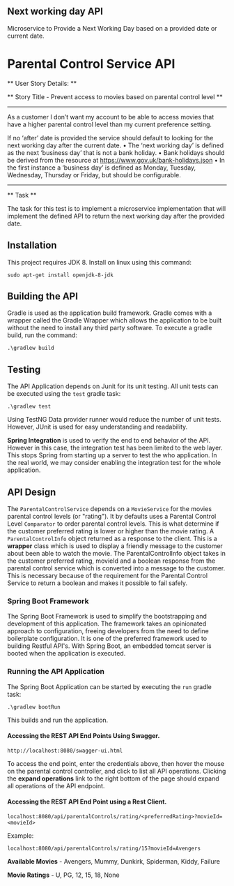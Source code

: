 ## Next working day API

Microservice to Provide a Next Working Day based on a provided date or current date.

# Parental Control Service API
**
User Story Details:
**

**
Story Title - Prevent access to movies based on parental control level
**
***
As a customer I don’t want my account to be able to access movies that
have a higher parental control level than my current preference setting.

If no ‘after’ date is provided the service should default to looking for the next working day after the
current date.
• The ‘next working day’ is defined as the next ‘business day’ that is not a bank holiday.
• Bank holidays should be derived from the resource at https://www.gov.uk/bank-holidays.json
• In the first instance a ‘business day’ is defined as Monday, Tuesday, Wednesday, Thursday or
Friday, but should be configurable.

***
**
Task
**

The task for this test is to implement a microservice implementation that will implement the defined API to return 
the next working day after the provided date.

## Installation
This project requires JDK 8. Install on linux using this command:


    sudo apt-get install openjdk-8-jdk


## Building the API
Gradle is used as the application build framework. Gradle comes with a wrapper called the Gradle Wrapper which allows the
application to be built without the need to install any third party software. To execute a gradle build, run the command:

    .\gradlew build

## Testing

The API Application depends on Junit for its unit testing.
All unit tests can be executed using the `test` gradle task:

    .\gradlew test

Using TestNG Data provider runner would reduce the number of unit tests. However, JUnit is used for easy understanding and readability.

**Spring Integration** is used to verify the end to end behavior of the API. However in this case, the integration test has been limited
to the web layer. This stops Spring from starting up a server to test the who application. In the real world, we may consider
enabling the integration test for the whole application.

## API Design
The `ParentalControlService` depends on a `MovieService` for the movies parental control levels (or "rating"). It by defaults uses a
 Parental Control Level `Comparator` to order parental control levels. This is what determine if the customer preferred
  rating is lower or higher than the movie rating. A `ParentalControlInfo` object returned as a response to the client.
  This is a **wrapper** class which is used to display a friendly message to the customer about been able to watch the movie. The ParentalControlInfo object
  takes in the customer preferred rating, movieId and a boolean response from the parental control service which is converted into a message to the customer.
  This is necessary because of the requirement for the Parental Control Service to return a boolean and makes it possible to fail safely.

### Spring Boot Framework
The Spring Boot Framework is used to simplify the bootstrapping and development of this application.
 The framework takes an opinionated approach to configuration, freeing developers from the need to define boilerplate configuration. It is one of the preferred framework used to building Restful API's.
 With Spring Boot, an embedded tomcat server is booted when the application is executed.

### Running the API Application
The Spring Boot Application can be started by executing the `run` gradle task:

    .\gradlew bootRun

This builds and run the application.

#### Accessing the REST API End Points Using Swagger.

    http://localhost:8080/swagger-ui.html

To access the end point, enter the credentials above, then hover the mouse on the parental control controller, and click
to list all API operations. Clicking the **expand operations** link to the right bottom of the page should expand all operations of the API endpoint.

#### Accessing the REST API End Point using a Rest Client.

    localhost:8080/api/parentalControls/rating/<preferredRating>?movieId=<movieId>

Example:

    localhost:8080/api/parentalControls/rating/15?movieId=Avengers

 **Available Movies** - Avengers, Mummy, Dunkirk, Spiderman, Kiddy, Failure

 **Movie Ratings** - U, PG, 12, 15, 18, None